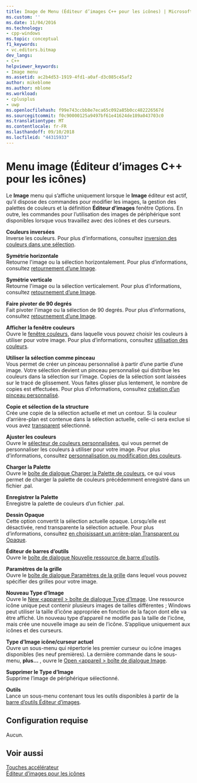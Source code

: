 ```yaml
---
title: Image de Menu (Éditeur d’images C++ pour les icônes) | Microsoft Docs
ms.custom: ''
ms.date: 11/04/2016
ms.technology:
- cpp-windows
ms.topic: conceptual
f1_keywords:
- vc.editors.bitmap
dev_langs:
- C++
helpviewer_keywords:
- Image menu
ms.assetid: ac2b4d53-1919-4fd1-a0af-d3c085c45af2
author: mikeblome
ms.author: mblome
ms.workload:
- cplusplus
- uwp
ms.openlocfilehash: f99e743ccbb8e7eca65c092a85b0cc482226567d
ms.sourcegitcommit: f0c90000125a9497bf61e41624de189a043703c0
ms.translationtype: MT
ms.contentlocale: fr-FR
ms.lasthandoff: 09/10/2018
ms.locfileid: "44315933"
---
```

# <a name="image-menu-c-image-editor-for-icons"></a>Menu image (Éditeur d’images C++ pour les icônes)

Le **Image** menu qui s’affiche uniquement lorsque le **Image** éditeur est actif, qu’il dispose des commandes pour modifier les images, la gestion des palettes de couleurs et la définition **Éditeur d’images** fenêtre Options. En outre, les commandes pour l’utilisation des images de périphérique sont disponibles lorsque vous travaillez avec des icônes et des curseurs.

**Couleurs inversées**  
Inverse les couleurs. Pour plus d’informations, consultez [inversion des couleurs dans une sélection](../windows/inverting-the-colors-in-a-selection-image-editor-for-icons.md).

**Symétrie horizontale**  
Retourne l'image ou la sélection horizontalement. Pour plus d’informations, consultez [retournement d’une Image](../windows/flipping-an-image-image-editor-for-icons.md).

**Symétrie verticale**  
Retourne l'image ou la sélection verticalement. Pour plus d’informations, consultez [retournement d’une Image](../windows/flipping-an-image-image-editor-for-icons.md).

**Faire pivoter de 90 degrés**  
Fait pivoter l'image ou la sélection de 90 degrés. Pour plus d’informations, consultez [retournement d’une Image](../windows/flipping-an-image-image-editor-for-icons.md).

**Afficher la fenêtre couleurs**  
Ouvre le [fenêtre couleurs](../windows/colors-window-image-editor-for-icons.md), dans laquelle vous pouvez choisir les couleurs à utiliser pour votre image. Pour plus d’informations, consultez [utilisation des couleurs](../windows/working-with-color-image-editor-for-icons.md).

**Utiliser la sélection comme pinceau**  
Vous permet de créer un pinceau personnalisé à partir d’une partie d’une image. Votre sélection devient un pinceau personnalisé qui distribue les couleurs dans la sélection sur l’image. Copies de la sélection sont laissées sur le tracé de glissement. Vous faites glisser plus lentement, le nombre de copies est effectuées. Pour plus d’informations, consultez [création d’un pinceau personnalisé](../windows/creating-a-custom-brush-image-editor-for-icons.md).

**Copie et sélection de la structure**  
Crée une copie de la sélection actuelle et met un contour. Si la couleur d’arrière-plan est contenue dans la sélection actuelle, celle-ci sera exclue si vous avez [transparent](../windows/choosing-a-transparent-or-opaque-background-image-editor-for-icons.md) sélectionné.

**Ajuster les couleurs**  
Ouvre le [sélecteur de couleurs personnalisées](../windows/custom-color-selector-dialog-box-image-editor-for-icons.md), qui vous permet de personnaliser les couleurs à utiliser pour votre image. Pour plus d’informations, consultez [personnalisation ou modification des couleurs](../windows/customizing-or-changing-colors-image-editor-for-icons.md).

**Charger la Palette**  
Ouvre le [boîte de dialogue Charger la Palette de couleurs](../windows/load-palette-colors-dialog-box-image-editor-for-icons.md), ce qui vous permet de charger la palette de couleurs précédemment enregistré dans un fichier .pal.

**Enregistrer la Palette**  
Enregistre la palette de couleurs d’un fichier .pal.

**Dessin Opaque**  
Cette option convertit la sélection actuelle opaque. Lorsqu’elle est désactivée, rend transparente la sélection actuelle. Pour plus d’informations, consultez [en choisissant un arrière-plan Transparent ou Opaque](../windows/choosing-a-transparent-or-opaque-background-image-editor-for-icons.md).

**Éditeur de barres d’outils**  
Ouvre le [boîte de dialogue Nouvelle ressource de barre d’outils](../windows/new-toolbar-resource-dialog-box.md).

**Paramètres de la grille**  
Ouvre le [boîte de dialogue Paramètres de la grille](../windows/grid-settings-dialog-box-image-editor-for-icons.md) dans lequel vous pouvez spécifier des grilles pour votre image.

**Nouveau Type d’Image**  
Ouvre le [New \<appareil > boîte de dialogue Type d’Image](../windows/new-device-image-type-dialog-box-image-editor-for-icons.md). Une ressource icône unique peut contenir plusieurs images de tailles différentes ; Windows peut utiliser la taille d’icône appropriée en fonction de la façon dont elle va être affiché. Un nouveau type d’appareil ne modifie pas la taille de l’icône, mais crée une nouvelle image au sein de l’icône. S’applique uniquement aux icônes et des curseurs.

**Type d’Image icône/curseur actuel**  
Ouvre un sous-menu qui répertorie les premier curseur ou icône images disponibles (les neuf premières). La dernière commande dans le sous-menu, **plus...** , ouvre le [Open \<appareil > boîte de dialogue Image](../windows/open-device-image-dialog-box-image-editor-for-icons.md).

**Supprimer le Type d’Image**  
Supprime l’image de périphérique sélectionné.

**Outils**  
Lance un sous-menu contenant tous les outils disponibles à partir de la [barre d’outils Éditeur d’images](../windows/toolbar-image-editor-for-icons.md).

## <a name="requirements"></a>Configuration requise

Aucun.

## <a name="see-also"></a>Voir aussi

[Touches accélérateur](../windows/accelerator-keys-image-editor-for-icons.md)  
[Éditeur d’images pour les icônes](../windows/image-editor-for-icons.md)